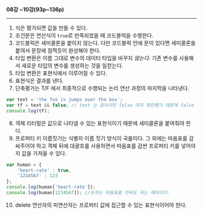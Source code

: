 __08강 ~10강(93p~136p)__

***
1. 식은 평가되면 값을 만들 수 있다.   
2. 조건문은 연산식이 `true`로 만족되었을 때 코드블럭을 수행한다.   
3. 코드블럭은 세미콜론을 붙이지 않는다. 다만 코드블럭 안에 문이 있다면 세미콜론을 붙여서 문장에 점찍듯이 완성해야 한다.   
4. 타입 변환은 이름 그대로 변수의 데이터 타입을 바꾸지 _않는다._ 기존 변수를 사용해서 새로운 타입의 변수를 생성하는 것을 일컫는다.   
5. 타입 변환은 표현식에서 이루어질 수 있다.   
6. 표현식은 결과를 낸다.   
7. 단축평가는 T/F 에서 최종적으로 수행되는 논리 연산 과정의 마지막을 나타낸다.   
```javascript
var text = 'the fox is jumps over the box';
var tf = text && false; // text 는 참이지만 false 까지 확인했기 때문에 false 가 나온다.
console.log(tf);
```
8. 객체 리터럴은 값으로 나타낼 수 있는 표현식이기 때문에 세미콜론을 붙여줘야 한다.   
9. 프로퍼티 키 이름짓기는 식별자 이름 짓기 방식이 국룰이다. 그 외에는 따옴표를 감싸주어야 하고 객체 뒤에 대괄호를 사용하면서 따옴표를 감싼 프로퍼티 키를 넣어야지 값을 가져올 수 있다.   
```javascript
var human = {
    'heart-rate' : true,
    '1234567' : 123
};
console.log(human['heart-rate']);
console.log(human[1234567]); //숫자는 따옴표를 안써도 되는 예외이다. 
```
10. delete 연산자의 피연산자는 프로퍼티 값에 접근할 수 있는 표현식이어야 한다.   